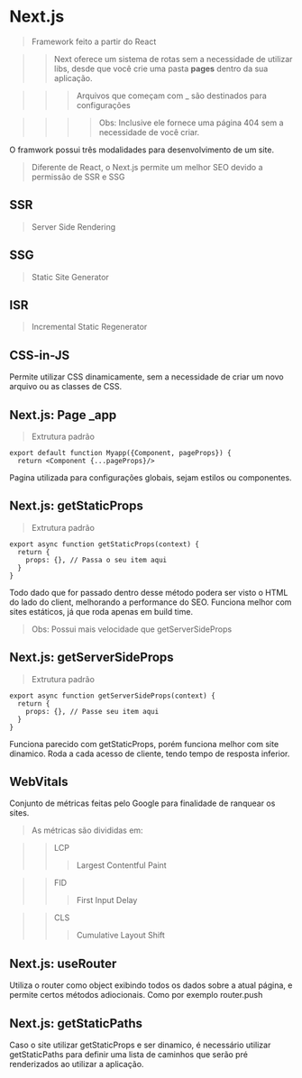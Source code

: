 # Next.js
> Framework feito a partir do React

>> Next oferece um sistema de rotas sem a necessidade de utilizar libs, desde que você crie uma pasta **pages** dentro da sua aplicação.
 
>>> Arquivos que começam com _ são destinados para configurações

>>>> Obs: Inclusive ele fornece uma página 404 sem a necessidade de você criar.

O framwork possui três modalidades para desenvolvimento de um site.
> Diferente de React, o Next.js permite um melhor SEO devido a permissão de SSR e SSG

## SSR
> Server Side Rendering

## SSG
> Static Site Generator

## ISR
> Incremental Static Regenerator

## CSS-in-JS
Permite utilizar CSS dinamicamente, sem a necessidade de criar um novo arquivo ou as classes de CSS. 

## Next.js: Page _app
> Extrutura padrão

```
export default function Myapp({Component, pageProps}) { 
  return <Component {...pageProps}/>
```

Pagina utilizada para configurações globais, sejam estilos ou componentes.

## Next.js: getStaticProps
> Extrutura padrão
```
export async function getStaticProps(context) {
  return {
    props: {}, // Passa o seu item aqui
  }
}
```
Todo dado que for passado dentro desse método podera ser visto o HTML do lado do client, melhorando a performance do SEO. Funciona melhor com sites estáticos, já que roda apenas em build time.
> Obs: Possui mais velocidade que getServerSideProps

## Next.js: getServerSideProps
> Extrutura padrão
```
export async function getServerSideProps(context) {
  return {
    props: {}, // Passe seu item aqui
  }
}
```
Funciona parecido com getStaticProps, porém funciona melhor com site dinamico. Roda a cada acesso de cliente, tendo tempo de resposta inferior.

## WebVitals
Conjunto de métricas feitas pelo Google para finalidade de ranquear os sites.
> As métricas são divididas em:

>> LCP
>>> Largest Contentful Paint

>> FID
>>> First Input Delay

>> CLS
>>> Cumulative Layout Shift

## Next.js: useRouter
Utiliza o router como object exibindo todos os dados sobre a atual página, e permite certos métodos adiocionais. Como por exemplo router.push

## Next.js: getStaticPaths
Caso o site utilizar getStaticProps e ser dinamico, é necessário utilizar getStaticPaths para definir uma lista de caminhos que serão pré renderizados ao utilizar  a aplicação.


